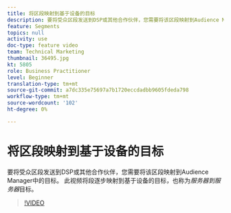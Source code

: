```yaml
---
title: 将区段映射到基于设备的目标
description: 要将受众区段发送到DSP或其他合作伙伴，您需要将该区段映射到Audience Manager中的目标。 此视频将段逐步映射到基于设备的目标，也称为“服务器到服务器”目标。
feature: Segments
topics: null
activity: use
doc-type: feature video
team: Technical Marketing
thumbnail: 36495.jpg
kt: 5805
role: Business Practitioner
level: Beginner
translation-type: tm+mt
source-git-commit: a7dc335e75697a7b1720eccdadbb9605fdeda798
workflow-type: tm+mt
source-wordcount: '102'
ht-degree: 0%

---
```



# 将区段映射到基于设备的目标

要将受众区段发送到DSP或其他合作伙伴，您需要将该区段映射到Audience Manager中的目标。 此视频将段逐步映射到基于设备的目标，也称为&#x200B;_服务器到服务器_&#x200B;目标。

>[!VIDEO](https://video.tv.adobe.com/v/36495/?quality=12&learn=on)
